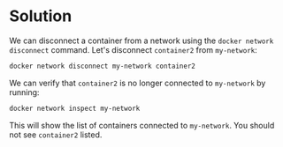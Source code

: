 # Solution

We can disconnect a container from a network using the `docker network disconnect` command. Let's disconnect `container2` from `my-network`:

```sh
docker network disconnect my-network container2
```

We can verify that `container2` is no longer connected to `my-network` by running:

```sh
docker network inspect my-network
```

This will show the list of containers connected to `my-network`. You should not see `container2` listed.
